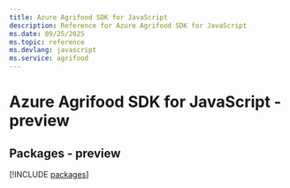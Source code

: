 ```yaml
---
title: Azure Agrifood SDK for JavaScript
description: Reference for Azure Agrifood SDK for JavaScript
ms.date: 09/25/2025
ms.topic: reference
ms.devlang: javascript
ms.service: agrifood
---
```

# Azure Agrifood SDK for JavaScript - preview
## Packages - preview
[!INCLUDE [packages](agrifood-index.md)]